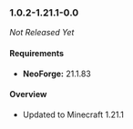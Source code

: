 ### 1.0.2-1.21.1-0.0

_Not Released Yet_

#### Requirements
- **NeoForge:** 21.1.83

#### Overview

- Updated to Minecraft 1.21.1